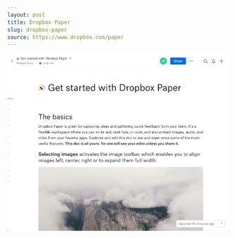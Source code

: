 ```yaml
---
layout: post
title: Dropbox Paper
slug: dropbox-paper
source: https://www.dropbox.com/paper
---
```


<img src="/screenshots/dropbox-paper.png" alt="Dropbox Paper">
